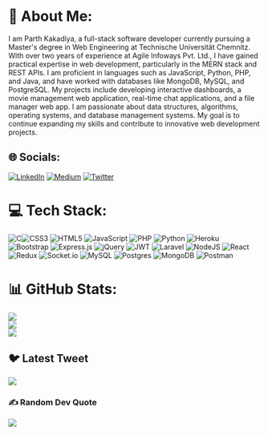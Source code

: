 # 💫 About Me:
I am Parth Kakadiya, a full-stack software developer currently pursuing a Master's degree in Web Engineering at Technische Universität Chemnitz. With over two years of experience at Agile Infoways Pvt. Ltd., I have gained practical expertise in web development, particularly in the MERN stack and REST APIs. I am proficient in languages such as JavaScript, Python, PHP, and Java, and have worked with databases like MongoDB, MySQL, and PostgreSQL. My projects include developing interactive dashboards, a movie management web application, real-time chat applications, and a file manager web app. I am passionate about data structures, algorithms, operating systems, and database management systems. My goal is to continue expanding my skills and contribute to innovative web development projects.


## 🌐 Socials:
[![LinkedIn](https://img.shields.io/badge/LinkedIn-%230077B5.svg?logo=linkedin&logoColor=white)](https://linkedin.com/in/parth-kakadiya-2a0471140) [![Medium](https://img.shields.io/badge/Medium-12100E?logo=medium&logoColor=white)](https://medium.com/@Parth_Kakadiya) [![Twitter](https://img.shields.io/badge/Twitter-%231DA1F2.svg?logo=Twitter&logoColor=white)](https://twitter.com/parth1320) 

# 💻 Tech Stack:
![C](https://img.shields.io/badge/c-%2300599C.svg?style=for-the-badge&logo=c&logoColor=white)![CSS3](https://img.shields.io/badge/css3-%231572B6.svg?style=for-the-badge&logo=css3&logoColor=white) ![HTML5](https://img.shields.io/badge/html5-%23E34F26.svg?style=for-the-badge&logo=html5&logoColor=white) ![JavaScript](https://img.shields.io/badge/javascript-%23323330.svg?style=for-the-badge&logo=javascript&logoColor=%23F7DF1E) ![PHP](https://img.shields.io/badge/php-%23777BB4.svg?style=for-the-badge&logo=php&logoColor=white) ![Python](https://img.shields.io/badge/python-3670A0?style=for-the-badge&logo=python&logoColor=ffdd54) ![Heroku](https://img.shields.io/badge/heroku-%23430098.svg?style=for-the-badge&logo=heroku&logoColor=white) ![Bootstrap](https://img.shields.io/badge/bootstrap-%23563D7C.svg?style=for-the-badge&logo=bootstrap&logoColor=white) ![Express.js](https://img.shields.io/badge/express.js-%23404d59.svg?style=for-the-badge&logo=express&logoColor=%2361DAFB) ![jQuery](https://img.shields.io/badge/jquery-%230769AD.svg?style=for-the-badge&logo=jquery&logoColor=white) ![JWT](https://img.shields.io/badge/JWT-black?style=for-the-badge&logo=JSON%20web%20tokens) ![Laravel](https://img.shields.io/badge/laravel-%23FF2D20.svg?style=for-the-badge&logo=laravel&logoColor=white) ![NodeJS](https://img.shields.io/badge/node.js-6DA55F?style=for-the-badge&logo=node.js&logoColor=white) ![React](https://img.shields.io/badge/react-%2320232a.svg?style=for-the-badge&logo=react&logoColor=%2361DAFB) ![Redux](https://img.shields.io/badge/redux-%23593d88.svg?style=for-the-badge&logo=redux&logoColor=white) ![Socket.io](https://img.shields.io/badge/Socket.io-black?style=for-the-badge&logo=socket.io&badgeColor=010101) ![MySQL](https://img.shields.io/badge/mysql-%2300f.svg?style=for-the-badge&logo=mysql&logoColor=white) ![Postgres](https://img.shields.io/badge/postgres-%23316192.svg?style=for-the-badge&logo=postgresql&logoColor=white) ![MongoDB](https://img.shields.io/badge/MongoDB-%234ea94b.svg?style=for-the-badge&logo=mongodb&logoColor=white) ![Postman](https://img.shields.io/badge/Postman-FF6C37?style=for-the-badge&logo=postman&logoColor=white)
# 📊 GitHub Stats:
![](https://github-readme-stats.vercel.app/api?username=parth1320&theme=dark&hide_border=false&include_all_commits=false&count_private=false)<br/>
![](https://github-readme-streak-stats.herokuapp.com/?user=parth1320&theme=dark&hide_border=false)<br/>
![](https://github-readme-stats.vercel.app/api/top-langs/?username=parth1320&theme=dark&hide_border=false&include_all_commits=false&count_private=false&layout=compact)

## 🐦 Latest Tweet
<a href="https://gtce.itsvg.in/"><img src="https://gtce.itsvg.in/api?username=parth1320&theme=dracula&icon=hashtag&time=true&response=true&border=true"/></a>

### ✍️ Random Dev Quote
![](https://quotes-github-readme.vercel.app/api?type=horizontal&theme=radical)



<!-- Proudly created with GPRM ( https://gprm.itsvg.in ) -->
